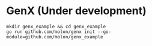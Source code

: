 # GenX (Under development)

```shell
mkdir genx_example && cd genx_example
go run github.com/molon/genx init --go-module=github.com/molon/genx_example
```
